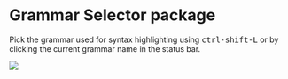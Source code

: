 # Grammar Selector package

Pick the grammar used for syntax highlighting using <kbd>ctrl-shift-L</kbd> or by clicking the current grammar name in the status bar.

![](https://f.cloud.github.com/assets/671378/2241618/b7661f08-9cd9-11e3-8276-fe1c02955901.png)
